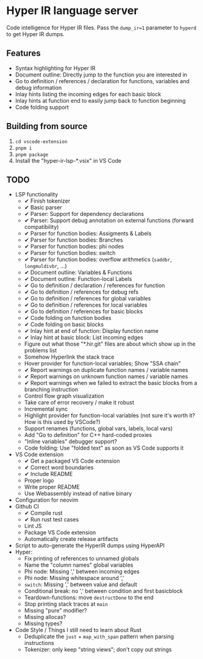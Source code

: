 # Hyper IR language server

Code intelligence for Hyper IR files.
Pass the `dump_ir=1` parameter to `hyperd` to get Hyper IR dumps.

## Features

* Syntax highlighting for Hyper IR
* Document outline: Directly jump to the function you are interested in
* Go to definition / references / declaration for functions, variables and debug information
* Inlay hints listing the incoming edges for each basic block
* Inlay hints at function end to easily jump back to function beginning
* Code folding support

## Building from source

1. `cd vscode-extension`
2. `pnpm i`
3. `pnpm package`
4. Install the "hyper-ir-lsp-*.vsix" in VS Code

## TODO

* LSP functionality
    * ✔ Finish tokenizer
    * ✔ Basic parser
    * ✔ Parser: Support for dependency declarations
    * ✔ Parser: Support debug annotation on external functions (forward compatibility)
    * ✔ Parser for function bodies: Assigments & Labels
    * ✔ Parser for function bodies: Branches
    * ✔ Parser for function bodies: phi nodes
    * ✔ Parser for function bodies: switch
    * ✔ Parser for function bodies: overflow arithmetics (`saddbr`, `longmuldivbr`, ...)
    * ✔ Document outline: Variables & Functions
    * ✔ Document outline: Function-local Labels
    * ✔ Go to definition / declaration / references for function
    * ✔ Go to definition / references for debug refs
    * ✔ Go to definition / references for global variables
    * ✔ Go to definition / references for local variables
    * ✔ Go to definition / references for basic blocks
    * ✔ Code folding on function bodies
    * ✔ Code folding on basic blocks
    * ✔ Inlay hint at end of function: Display function name
    * ✔ Inlay hint at basic block: List incoming edges
    * Figure out what those "*.hir.git" files are about which show up in the problems list
    * Somehow Hyperlink the stack trace
    * Hover provider for function-local variables; Show "SSA chain"
    * ✔ Report warnings on duplicate function names / variable names
    * ✔ Report warnings on unknown function names / variable names
    * ✔ Report warnings when we failed to extract the basic blocks from a branching instruction
    * Control flow graph visualization
    * Take care of error recovery / make it robust
    * Incremental sync
    * Highlight provider for function-local variables (not sure it's worth it? How is this used by VSCode?)
    * Support renames (functions, global vars, labels, local vars)
    * Add "Go to definition" for C++ hard-coded proxies
    * "Inline variables" debugger support?
    * Code folding: Use "folded text" as soon as VS Code supports it
* VS Code extension
    * ✔ Get a packaged VS Code extension
    * ✔ Correct word boundaries
    * ✔ Include README
    * Proper logo
    * Write proper README
    * Use Webassembly instead of native binary
* Configuration for neovim
* Github CI
    * ✔ Compile rust
    * ✔ Run rust test cases
    * Lint JS
    * Package VS Code extension
    * Automatically create release artifacts
* Script to auto-generate the HyperIR dumps using HyperAPI
* Hyper:
    * Fix printing of references to unnamed globals
    * Name the "column names" global variables
    * Phi node: Missing ',' between incoming edges
    * Phi node: Missing whitespace around ','
    * `switch`: Missing ',' between value and default
    * Conditional break: no ',' between condition and first basicblock
    * Teardown-functions: move `destructDone` to the end
    * Stop printing stack traces at `main`
    * Missing "pure" modifier?
    * Missing allocas?
    * Missing types?
* Code Style / Things I still need to learn about Rust
    * Deduplicate the `just` + `map_with_span` pattern when parsing instructions
    * Tokenizer: only keep "string views"; don't copy out strings
